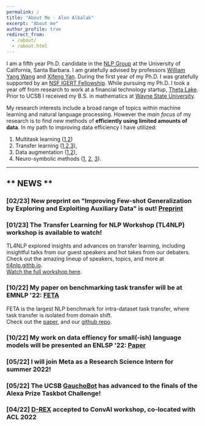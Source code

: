```yaml
---
permalink: /
title: "About Me - Alon Albalak"
excerpt: "About me"
author_profile: true
redirect_from: 
  - /about/
  - /about.html
---
```


I am a fifth year Ph.D. candidate in the [NLP Group](http://nlp.cs.ucsb.edu/) at the University of California, Santa Barbara. I am gratefully advised by professors [William Yang Wang](https://sites.cs.ucsb.edu/~william/) and [Xifeng Yan](https://sites.cs.ucsb.edu/~xyan/). During the first year of my Ph.D. I was gratefully supported by an [NSF IGERT Fellowship](http://www.igert.org/). While pursuing my Ph.D. I took a year off from research to work at a financial technology startup, [Theta Lake](https://thetalake.com/). Prior to UCSB I received my B.S. in mathematics at [Wayne State University](https://clas.wayne.edu/math).

My research interests include a broad range of topics within machine learning and natural language processing.
However the *main focus* of my research is to find new methods of **efficiently using limited amounts of data**. In my path to improving data efficiency I have utilized:
1. Multitask learning ([1](https://arxiv.org/abs/2302.00674),[2](https://neurips2022-enlsp.github.io/papers/paper_50.pdf))
2. Transfer learning ([1](https://aclanthology.org/2022.emnlp-main.751/),[2](https://aclanthology.org/2022.nlp4convai-1.4/),[3](https://assets.amazon.science/80/f0/ad9a999f4562b6e80186a5df00e6/making-something-out-of-nothing-building-robust-task-oriented-dialogue-systems-from-scratch.pdf)),
3. Data augmentation ([1](https://assets.amazon.science/80/f0/ad9a999f4562b6e80186a5df00e6/making-something-out-of-nothing-building-robust-task-oriented-dialogue-systems-from-scratch.pdf),[2](https://arxiv.org/abs/2201.11153)),
4. Neuro-symbolic methods ([1](https://arxiv.org/abs/2205.14268), [2](https://openreview.net/pdf?id=8ZIJa8Z__5L), [3](https://arxiv.org/abs/2207.07238)).

<hr>

## \*\* NEWS \*\*

### \[02/23\] New preprint on "Improving Few-shot Generalization by Exploring and Exploiting Auxiliary Data" is out! [Preprint](https://arxiv.org/abs/2302.00674)

### \[01/23\] The Transfer Learning for NLP Workshop (TL4NLP) workshop is available to watch!
TL4NLP explored insights and advances on transfer learning, including insightful talks from our guest speakers and hot takes from our debaters.<br>
Check out the amazing lineup of speakers, topics, and more at [tl4nlp.githb.io](https://tl4nlp.github.io).<br>
[Watch the full workshop here](https://neurips.cc/virtual/2022/workshop/50006).

<!--
Starting Timestamps:
Jonas Pfeiffer - 36:55
Graham Neubig - 1:30:45 (describes my current project at 2:10:50-2:11:40)
Percy Liang & Ananya Kumar - 2:13:33
Sara Hooker and Kyunghyun Cho - 3:13:19
David Adelani - 5:42:45
Mike Lewis - 6:25:46
-->

### \[10/22\] My paper on benchmarking task transfer will be at EMNLP '22: [FETA](https://arxiv.org/abs/2205.06262)
FETA is the largest NLP benchmark for intra-dataset task transfer, where task transfer is isolated from domain shift.<br>
Check out the [paper](https://arxiv.org/abs/2205.06262), and our [github repo](https://github.com/alon-albalak/TLiDB).

### \[10/22\] My work on data effiency for small(-ish) language models will be presented an ENLSP '22: [Paper](https://neurips2022-enlsp.github.io/papers/paper_50.pdf)

### \[05/22\] I will join Meta as a Research Science Intern for summer 2022!

### \[05/22\] The UCSB [GauchoBot](https://www.amazon.science/alexa-prize/teams/university-of-california-santa-barbara-team-gauchobot) has advanced to the finals of the Alexa Prize Taskbot Challenge!

### \[04/22\] [D-REX](https://aclanthology.org/2022.nlp4convai-1.4/) accepted to ConvAI workshop, co-located with ACL 2022
